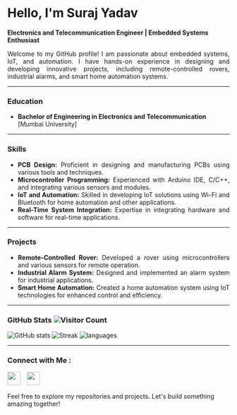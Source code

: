# Hello, I'm Suraj Yadav

**Electronics and Telecommunication Engineer | Embedded Systems Enthusiast**
<div align="justify"> 
Welcome to my GitHub profile! I am passionate about embedded systems, IoT, and automation. 
I have hands-on experience in designing and developing innovative projects, including remote-controlled rovers, 
industrial alarms, and smart home automation systems.
</div>

----

### Education
- **Bachelor of Engineering in Electronics and Telecommunication**   [Mumbai University]
----
<div align="justify"> 
  
### Skills
- **PCB Design:** Proficient in designing and manufacturing PCBs using various tools and techniques.
- **Microcontroller Programming:** Experienced with Arduino IDE, C/C++, and integrating various sensors and modules.
- **IoT and Automation:** Skilled in developing IoT solutions using Wi-Fi and Bluetooth for home automation and other applications.
- **Real-Time System Integration:** Expertise in integrating hardware and software for real-time applications.
</div>

----
<div align="justify"> 

### Projects
- **Remote-Controlled Rover:** Developed a rover using microcontrollers and various sensors for remote operation.
- **Industrial Alarm System:** Designed and implemented an alarm system for industrial applications.
- **Smart Home Automation:** Created a home automation system using IoT technologies for enhanced control and efficiency.
</div>

----

### GitHub Stats ![Visitor Count](https://komarev.com/ghpvc/?username=Suraj2930&color=blue) 

![GitHub stats](https://github-readme-stats.vercel.app/api?username=Suraj2930&show_icons=true&theme=shadow_blue&border_radius=15\&rank_icon=percentile) 
![Streak](https://streak-stats.demolab.com/?user=Suraj2930&count_private=true&theme=shadow_blue&border_radius=15)
![languages](https://github-readme-stats.vercel.app/api/top-langs/?username=Suraj2930&langs_count=10&layout=compact&theme=shadow_blue&border_radius=15&size_weight=1.0&count_weight=1.0&hide_progress=true)

----

### Connect with Me : 

[<img width="30" height="30" src="https://images.rawpixel.com/image_png_800/czNmcy1wcml2YXRlL3Jhd3BpeGVsX2ltYWdlcy93ZWJzaXRlX2NvbnRlbnQvbHIvdjk4Mi1kNS0xMF8xLnBuZw.png">](https://www.linkedin.com/in/suraj-yadav-63b17522b/) <img width="10" height="30" src="https://w7.pngwing.com/pngs/762/39/png-transparent-vertical-bar-character-straight-line-angle-text-rectangle-thumbnail.png">[<img width="30" height="30" src="https://cdn4.iconfinder.com/data/icons/social-media-logos-6/512/112-gmail_email_mail-512.png">](mailto:surajya2123@gmail.com)

Feel free to explore my repositories and projects. 
Let's build something amazing together!
